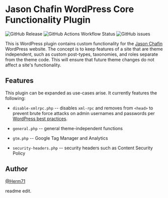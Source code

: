 # Jason Chafin WordPress Core Functionality Plugin

![GitHub Release](https://img.shields.io/github/v/release/Herm71/jc-core-functionality?logo=github)
 ![GitHub Actions Workflow Status](https://img.shields.io/github/actions/workflow/status/Herm71/jc-core-functionality/release.yml?logo=github)
![GitHub issues](https://img.shields.io/github/issues/Herm71/jc-core-functionality?logo=github)

This is WordPress plugin contains custom functionality for the [Jason Chafin](https://jasonchafin.com) WordPress website. The concept is to keep features of a site that are theme independent, such as custom post-types, taxonomies, and roles separate from the theme code. This will ensure that future theme changes do not affect a site's functionality.

## Features

This plugin can be expanded as use-cases arise. It currently features the following:

* `disable-xmlrpc.php` -- disables `xml-rpc` and removes from `<head>` to prevent brute force attacks on admin usernames and passwords per [WordPress best practices](https://pantheon.io/docs/wordpress-best-practices#avoid-xml-rpc-attacks).

* `general.php` -- general theme-independent functions

* `gtm.php` -- Google Tag Manager and Analytics

* `security-headers.php` -- security headers such as Content Security Policy

## Author

[@Herm71](https://github.com/Herm71/)

readme edit.

